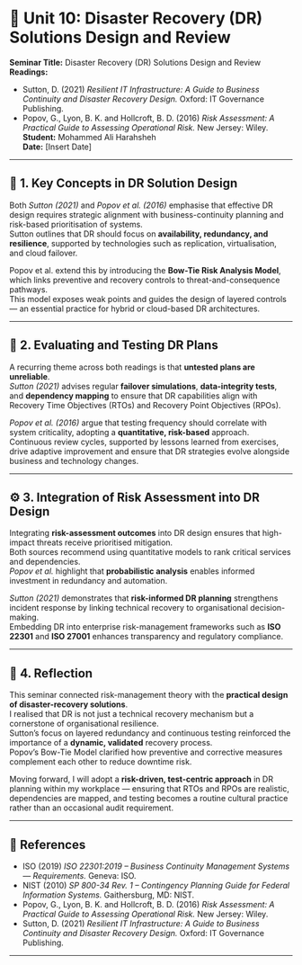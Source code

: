 # 🧩 Unit 10: Disaster Recovery (DR) Solutions Design and Review  

**Seminar Title:** Disaster Recovery (DR) Solutions Design and Review  
**Readings:**  
- Sutton, D. (2021) *Resilient IT Infrastructure: A Guide to Business Continuity and Disaster Recovery Design.* Oxford: IT Governance Publishing.  
- Popov, G., Lyon, B. K. and Hollcroft, B. D. (2016) *Risk Assessment: A Practical Guide to Assessing Operational Risk.* New Jersey: Wiley.  
**Student:** Mohammed Ali Harahsheh  
**Date:** [Insert Date]  

---

## 🧠 1. Key Concepts in DR Solution Design  

Both *Sutton (2021)* and *Popov et al. (2016)* emphasise that effective DR design requires strategic alignment with business-continuity planning and risk-based prioritisation of systems.  
Sutton outlines that DR should focus on **availability, redundancy, and resilience**, supported by technologies such as replication, virtualisation, and cloud failover.  

Popov et al. extend this by introducing the **Bow-Tie Risk Analysis Model**, which links preventive and recovery controls to threat-and-consequence pathways.  
This model exposes weak points and guides the design of layered controls — an essential practice for hybrid or cloud-based DR architectures.  

---

## 🧩 2. Evaluating and Testing DR Plans  

A recurring theme across both readings is that **untested plans are unreliable**.  
*Sutton (2021)* advises regular **failover simulations**, **data-integrity tests**, and **dependency mapping** to ensure that DR capabilities align with Recovery Time Objectives (RTOs) and Recovery Point Objectives (RPOs).  

*Popov et al. (2016)* argue that testing frequency should correlate with system criticality, adopting a **quantitative, risk-based** approach.  
Continuous review cycles, supported by lessons learned from exercises, drive adaptive improvement and ensure that DR strategies evolve alongside business and technology changes.  

---

## ⚙️ 3. Integration of Risk Assessment into DR Design  

Integrating **risk-assessment outcomes** into DR design ensures that high-impact threats receive prioritised mitigation.  
Both sources recommend using quantitative models to rank critical services and dependencies.  
*Popov et al.* highlight that **probabilistic analysis** enables informed investment in redundancy and automation.  

*Sutton (2021)* demonstrates that **risk-informed DR planning** strengthens incident response by linking technical recovery to organisational decision-making.  
Embedding DR into enterprise risk-management frameworks such as **ISO 22301** and **ISO 27001** enhances transparency and regulatory compliance.  

---

## 💬 4. Reflection  

This seminar connected risk-management theory with the **practical design of disaster-recovery solutions**.  
I realised that DR is not just a technical recovery mechanism but a cornerstone of organisational resilience.  
Sutton’s focus on layered redundancy and continuous testing reinforced the importance of a **dynamic, validated** recovery process.  
Popov’s Bow-Tie Model clarified how preventive and corrective measures complement each other to reduce downtime risk.  

Moving forward, I will adopt a **risk-driven, test-centric approach** in DR planning within my workplace — ensuring that RTOs and RPOs are realistic, dependencies are mapped, and testing becomes a routine cultural practice rather than an occasional audit requirement.  

---

## 🔖 References  

- ISO (2019) *ISO 22301:2019 – Business Continuity Management Systems — Requirements.* Geneva: ISO.  
- NIST (2010) *SP 800-34 Rev. 1 – Contingency Planning Guide for Federal Information Systems.* Gaithersburg, MD: NIST.  
- Popov, G., Lyon, B. K. and Hollcroft, B. D. (2016) *Risk Assessment: A Practical Guide to Assessing Operational Risk.* New Jersey: Wiley.  
- Sutton, D. (2021) *Resilient IT Infrastructure: A Guide to Business Continuity and Disaster Recovery Design.* Oxford: IT Governance Publishing.  

---
